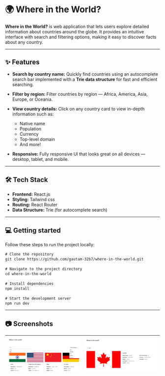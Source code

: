 # 🌍 Where in the World?

**Where in the World?** is web application that lets users explore detailed information about countries around the globe. It provides an intuitive interface with search and filtering options, making it easy to discover facts about any country.

---

## ✨ Features
- **Search by country name:** Quickly find countries using an autocomplete search bar implemented with a **Trie data structure** for fast and efficient searching.

- **Filter by region:** Filter countries by region — Africa, America, Asia, Europe, or Oceania.

- **View country details:** Click on any country card to view in-depth information such as:
    - Native name
    - Population
    - Currency
    - Top-level domain
    - And more!

- **Responsive:** Fully responsive UI that looks great on all devices — desktop, tablet, and mobile.

---

## 🛠️ Tech Stack
- **Frontend:** React.js
- **Styling:** Tailwind css
- **Routing:** React Router
- **Data Structure:** Trie (for autocomplete search)

---

## 💻 Getting started
Follow these steps to run the project locally:

```
# Clone the repository
git clone https://github.com/gautam-32b7/where-in-the-world.git

# Navigate to the project directory
cd where-in-the-world

# Install dependencies
npm install

# Start the development server
npm run dev
```

--- 

## 📷 Screenshots
| ![screenshot_1](public/screenshots/screenshot_1.png)| ![screenshot_2](public/screenshots/screenshot_2.png) |
|--------------|---------------|